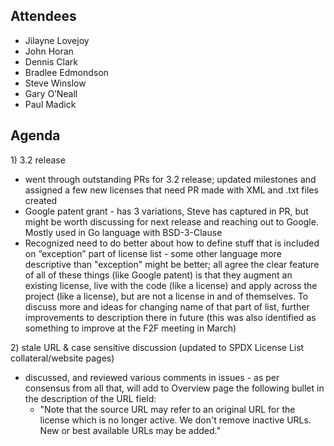 ## Attendees

  - Jilayne Lovejoy
  - John Horan
  - Dennis Clark
  - Bradlee Edmondson
  - Steve Winslow
  - Gary O’Neall
  - Paul Madick

## Agenda

1\) 3.2 release

  - went through outstanding PRs for 3.2 release; updated milestones and
    assigned a few new licenses that need PR made with XML and .txt
    files created
  - Google patent grant - has 3 variations, Steve has captured in PR,
    but might be worth discussing for next release and reaching out to
    Google. Mostly used in Go language with BSD-3-Clause
  - Recognized need to do better about how to define stuff that is
    included on “exception” part of license list - some other language
    more descriptive than "exception" might be better; all agree the
    clear feature of all of these things (like Google patent) is that
    they augment an existing license, live with the code (like a
    license) and apply across the project (like a license), but are not
    a license in and of themselves. To discuss more and ideas for
    changing name of that part of list, further improvements to
    description there in future (this was also identified as something
    to improve at the F2F meeting in March)

2\) stale URL & case sensitive discussion (updated to SPDX License List
collateral/website pages)

  - discussed, and reviewed various comments in issues - as per
    consensus from all that, will add to Overview page the following
    bullet in the description of the URL field:
      - "Note that the source URL may refer to an original URL for the
        license which is no longer active. We don't remove inactive
        URLs. New or best available URLs may be added."
